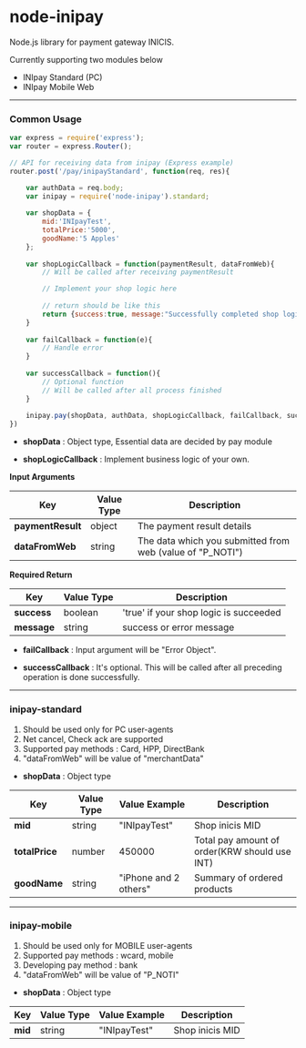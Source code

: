 # node-inipay

Node.js library for payment gateway INICIS.

Currently supporting two modules below
- INIpay Standard (PC)
- INIpay Mobile Web

----------------
### Common Usage

```javascript
var express = require('express');
var router = express.Router();

// API for receiving data from inipay (Express example)
router.post('/pay/inipayStandard', function(req, res){

    var authData = req.body; 
    var inipay = require('node-inipay').standard;
    
    var shopData = {
        mid:'INIpayTest',
        totalPrice:'5000',
        goodName:'5 Apples'
    };
    
    var shopLogicCallback = function(paymentResult, dataFromWeb){
        // Will be called after receiving paymentResult

        // Implement your shop logic here
    
        // return should be like this
        return {success:true, message:"Successfully completed shop logic"};
    }
    
    var failCallback = function(e){
        // Handle error
    }
    
    var successCallback = function(){ 
        // Optional function
        // Will be called after all process finished
    }
    
    inipay.pay(shopData, authData, shopLogicCallback, failCallback, successCallback);
})
```

- **shopData** : Object type, Essential data are decided by pay module

- **shopLogicCallback** : Implement business logic of your own. 

**Input Arguments**

Key | Value Type |  Description
------------ | ------------- | -------------
**paymentResult** | object | The payment result details
**dataFromWeb** | string | The data which you submitted from web (value of "P_NOTI")

**Required Return**

Key | Value Type |  Description
------------ | ------------- | -------------
**success** | boolean | 'true' if your shop logic is succeeded
**message** | string | success or error message

- **failCallback** : Input argument will be "Error Object". 

- **successCallback** : It's optional. This will be called after all preceding operation is done successfully. 


----------------
### inipay-standard

1. Should be used only for PC user-agents
2. Net cancel, Check ack are supported
3. Supported pay methods : Card, HPP, DirectBank
4. "dataFromWeb" will be value of "merchantData"

- **shopData** : Object type 

Key | Value Type | Value Example | Description
------------ | ------------- | ------------- | -------------
**mid** | string | "INIpayTest" | Shop inicis MID
**totalPrice** | number | 450000 | Total pay amount of order(KRW should use INT)
**goodName** | string | "iPhone and 2 others" | Summary of ordered products 


----------------
### inipay-mobile

1. Should be used only for MOBILE user-agents
2. Supported pay methods : wcard, mobile
3. Developing pay method : bank
4. "dataFromWeb" will be value of "P_NOTI"

- **shopData** : Object type 

Key | Value Type | Value Example | Description
------------ | ------------- | ------------- | -------------
**mid** | string | "INIpayTest" | Shop inicis MID


